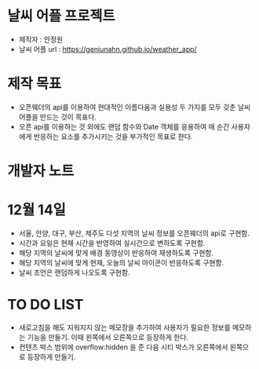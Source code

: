 # 날씨 어플 프로젝트
- 제작자 : 안정원
- 날씨 어플 url : https://geniunahn.github.io/weather_app/

# 제작 목표
- 오픈웨더의 api를 이용하여 현대적인 아름다움과 실용성 두 가지를 모두 갖춘 날씨 어플을 만드는 것이 목표다.
- 오픈 api를 이용하는 것 외에도 랜덤 함수와 Date 객체를 응용하여 매 순간 사용자에게 반응하는 요소를 추가시키는 것을 부가적인 목표로 한다.

# 개발자 노트
# 12월 14일
- 서울, 안양, 대구, 부산, 제주도 다섯 지역의 날씨 정보를 오픈웨더의 api로 구현함.
- 시간과 요일은 현재 시간을 반영하여 실시간으로 변하도록 구현함.
- 해당 지역의 날씨에 맞게 배경 동영상이 반응하여 재생하도록 구현함.
- 해당 지역의 날씨에 맞게 현재, 오늘의 날씨 아이콘이 반응하도록 구현함.
- 날씨 조언은 랜덤하게 나오도록 구현함.

# TO DO LIST 
- 새로고침을 해도 지워지지 않는 메모장을 추가하여 사용자가 필요한 정보를 메모하는 기능을 만들기. 이때 왼쪽에서 오른쪽으로 등장하게 한다.
- 컨텐츠 박스 범위에 overflow:hidden 을 준 다음 시티 박스가 오른쪽에서 왼쪽으로 등장하게 만들기.
